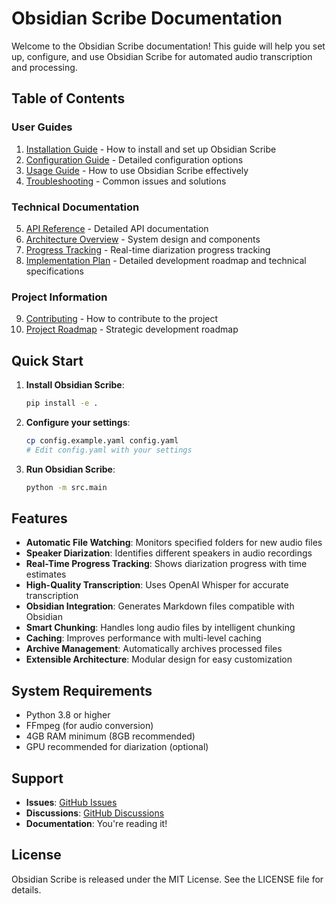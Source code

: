# Obsidian Scribe Documentation

Welcome to the Obsidian Scribe documentation! This guide will help you set up, configure, and use Obsidian Scribe for automated audio transcription and processing.

## Table of Contents

### User Guides
1. [Installation Guide](INSTALLATION.md) - How to install and set up Obsidian Scribe
2. [Configuration Guide](CONFIGURATION.md) - Detailed configuration options
3. [Usage Guide](USAGE.md) - How to use Obsidian Scribe effectively
4. [Troubleshooting](TROUBLESHOOTING.md) - Common issues and solutions

### Technical Documentation
5. [API Reference](API_REFERENCE.md) - Detailed API documentation
6. [Architecture Overview](ARCHITECTURE_OVERVIEW.md) - System design and components
7. [Progress Tracking](PROGRESS_TRACKING.md) - Real-time diarization progress tracking
8. [Implementation Plan](IMPLEMENTATION_PLAN.md) - Detailed development roadmap and technical specifications

### Project Information
9. [Contributing](CONTRIBUTING.md) - How to contribute to the project
10. [Project Roadmap](../PROJECT_ROADMAP.md) - Strategic development roadmap

## Quick Start

1. **Install Obsidian Scribe**:

   ```bash
   pip install -e .
   ```

2. **Configure your settings**:

   ```bash
   cp config.example.yaml config.yaml
   # Edit config.yaml with your settings
   ```

3. **Run Obsidian Scribe**:

   ```bash
   python -m src.main
   ```

## Features

- **Automatic File Watching**: Monitors specified folders for new audio files
- **Speaker Diarization**: Identifies different speakers in audio recordings
- **Real-Time Progress Tracking**: Shows diarization progress with time estimates
- **High-Quality Transcription**: Uses OpenAI Whisper for accurate transcription
- **Obsidian Integration**: Generates Markdown files compatible with Obsidian
- **Smart Chunking**: Handles long audio files by intelligent chunking
- **Caching**: Improves performance with multi-level caching
- **Archive Management**: Automatically archives processed files
- **Extensible Architecture**: Modular design for easy customization

## System Requirements

- Python 3.8 or higher
- FFmpeg (for audio conversion)
- 4GB RAM minimum (8GB recommended)
- GPU recommended for diarization (optional)

## Support

- **Issues**: [GitHub Issues](https://github.com/yourusername/obsidian-scribe/issues)
- **Discussions**: [GitHub Discussions](https://github.com/yourusername/obsidian-scribe/discussions)
- **Documentation**: You're reading it!

## License

Obsidian Scribe is released under the MIT License. See the LICENSE file for details.

